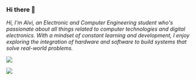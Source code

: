 ### Hi there 👋

*Hi, I'm Alvi, an Electronic and Computer Engineering student who's passionate about all things related to computer technologies and digital electronics. With a mindset of constant learning and development, I enjoy exploring the integration of hardware and software to build systems that solve real-world problems.*

![](https://github-readme-streak-stats.herokuapp.com/?user=alvi-codes&theme=gotham&hide=false)<br/>

![](https://github-readme-stats.vercel.app/api/top-langs/?username=alvi-codes&theme=gruvbox_light_border=true&include_all_commits=true&count_private=false&layout=compact&exclude_repo=FlappyGA&langs_count=10)<br/>
